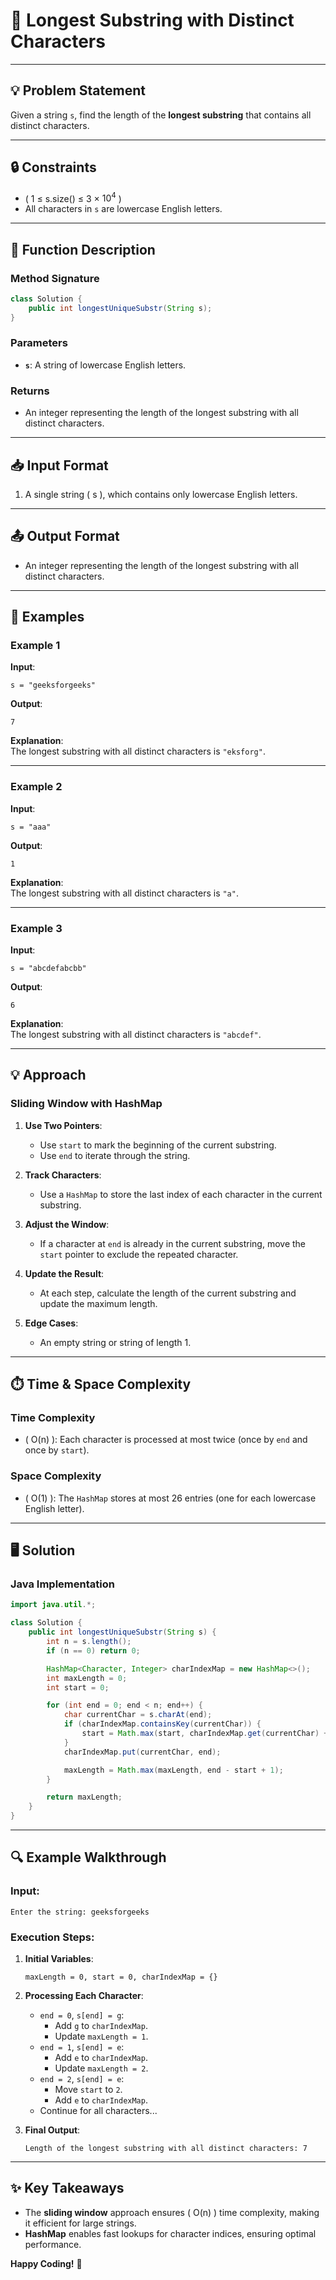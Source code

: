 # 🌟 Longest Substring with Distinct Characters

---

## 💡 Problem Statement

Given a string `s`, find the length of the **longest substring** that contains all distinct characters.

---

## 🔒 Constraints

- \( 1 $\leq$ $\text{s.size()}$ $\leq$ 3 $\times$ $10^4$ \)
- All characters in `s` are lowercase English letters.

---

## 📝 Function Description

### Method Signature

```java
class Solution {
    public int longestUniqueSubstr(String s);
}
```

### Parameters

- **`s`**: A string of lowercase English letters.

### Returns

- An integer representing the length of the longest substring with all distinct characters.

---

## 📥 Input Format

1. A single string \( s \), which contains only lowercase English letters.

---

## 📤 Output Format

- An integer representing the length of the longest substring with all distinct characters.

---

## 🎯 Examples

### Example 1

**Input**:

```plaintext
s = "geeksforgeeks"
```

**Output**:

```plaintext
7
```

**Explanation**:  
The longest substring with all distinct characters is `"eksforg"`.

---

### Example 2

**Input**:

```plaintext
s = "aaa"
```

**Output**:

```plaintext
1
```

**Explanation**:  
The longest substring with all distinct characters is `"a"`.

---

### Example 3

**Input**:

```plaintext
s = "abcdefabcbb"
```

**Output**:

```plaintext
6
```

**Explanation**:  
The longest substring with all distinct characters is `"abcdef"`.

---

## 💡 Approach

### Sliding Window with HashMap

1. **Use Two Pointers**:

   - Use `start` to mark the beginning of the current substring.
   - Use `end` to iterate through the string.

2. **Track Characters**:

   - Use a `HashMap` to store the last index of each character in the current substring.

3. **Adjust the Window**:

   - If a character at `end` is already in the current substring, move the `start` pointer to exclude the repeated character.

4. **Update the Result**:

   - At each step, calculate the length of the current substring and update the maximum length.

5. **Edge Cases**:
   - An empty string or string of length 1.

---

## ⏱️ Time & Space Complexity

### Time Complexity

- \( O(n) \): Each character is processed at most twice (once by `end` and once by `start`).

### Space Complexity

- \( O(1) \): The `HashMap` stores at most 26 entries (one for each lowercase English letter).

---

## 🖥️ Solution

### Java Implementation

```java
import java.util.*;

class Solution {
    public int longestUniqueSubstr(String s) {
        int n = s.length();
        if (n == 0) return 0;

        HashMap<Character, Integer> charIndexMap = new HashMap<>();
        int maxLength = 0;
        int start = 0;

        for (int end = 0; end < n; end++) {
            char currentChar = s.charAt(end);
            if (charIndexMap.containsKey(currentChar)) {
                start = Math.max(start, charIndexMap.get(currentChar) + 1);
            }
            charIndexMap.put(currentChar, end);

            maxLength = Math.max(maxLength, end - start + 1);
        }

        return maxLength;
    }
}
```

---

## 🔍 Example Walkthrough

### Input:

```plaintext
Enter the string: geeksforgeeks
```

### Execution Steps:

1. **Initial Variables**:

   ```plaintext
   maxLength = 0, start = 0, charIndexMap = {}
   ```

2. **Processing Each Character**:

   - `end = 0`, `s[end] = g`:
     - Add `g` to `charIndexMap`.
     - Update `maxLength = 1`.
   - `end = 1`, `s[end] = e`:
     - Add `e` to `charIndexMap`.
     - Update `maxLength = 2`.
   - `end = 2`, `s[end] = e`:
     - Move `start` to `2`.
     - Add `e` to `charIndexMap`.
   - Continue for all characters...

3. **Final Output**:
   ```plaintext
   Length of the longest substring with all distinct characters: 7
   ```

---

## ✨ Key Takeaways

- The **sliding window** approach ensures \( O(n) \) time complexity, making it efficient for large strings.
- **HashMap** enables fast lookups for character indices, ensuring optimal performance.

**Happy Coding!** 🚀
